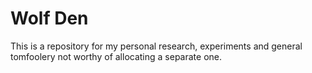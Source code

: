 # Wolf Den

This is a repository for my personal research, experiments and general tomfoolery not worthy of allocating a separate one.
